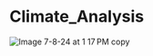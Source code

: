 # Climate_Analysis


![Image 7-8-24 at 1 17 PM copy](https://github.com/alamb15/Climate_Analysis/assets/101286106/b08dd999-100d-4358-9001-a0f053ad6190)
